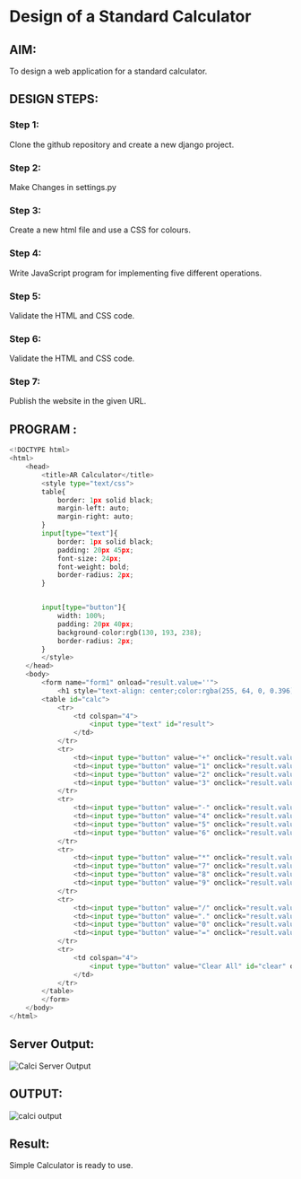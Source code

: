 # Design of a Standard Calculator

## AIM:

To design a web application for a standard calculator.

## DESIGN STEPS:

### Step 1:
Clone the github repository and create a new django project.
### Step 2:
Make Changes in settings.py
### Step 3:
Create a new html file and use a CSS for colours.
### Step 4:
Write JavaScript program for implementing five different operations.
### Step 5:
Validate the HTML and CSS code.
### Step 6:
Validate the HTML and CSS code.
### Step 7:
Publish the website in the given URL.

## PROGRAM :
```python
<!DOCTYPE html>
<html>
    <head>
        <title>AR Calculator</title>
        <style type="text/css">
        table{
            border: 1px solid black;
            margin-left: auto;
            margin-right: auto;
        }
        input[type="text"]{
            border: 1px solid black;
            padding: 20px 45px;
            font-size: 24px;
            font-weight: bold;
            border-radius: 2px;
        }


        input[type="button"]{
            width: 100%;
            padding: 20px 40px;
            background-color:rgb(130, 193, 238);
            border-radius: 2px;
        }
        </style>
    </head>
    <body>
        <form name="form1" onload="result.value=''">
            <h1 style="text-align: center;color:rgba(255, 64, 0, 0.396);">Simple Calculator</h1>
        <table id="calc">
            <tr>
                <td colspan="4">
                    <input type="text" id="result">
                </td>
            </tr>
            <tr>
                <td><input type="button" value="+" onclick="result.value+='+'"/></td>
                <td><input type="button" value="1" onclick="result.value+='1'"/></td>
                <td><input type="button" value="2" onclick="result.value+='2'"/></td>
                <td><input type="button" value="3" onclick="result.value+='3'"/></td>
            </tr>
            <tr>
                <td><input type="button" value="-" onclick="result.value+='-'"/></td>
                <td><input type="button" value="4" onclick="result.value+='4'"/></td>
                <td><input type="button" value="5" onclick="result.value+='5'"/></td>
                <td><input type="button" value="6" onclick="result.value+='6'"/></td>
            </tr>
            <tr>
                <td><input type="button" value="*" onclick="result.value+='*'"/></td>
                <td><input type="button" value="7" onclick="result.value+='7'"/></td>
                <td><input type="button" value="8" onclick="result.value+='8'"/></td>
                <td><input type="button" value="9" onclick="result.value+='9'"/></td>
            </tr>
            <tr>
                <td><input type="button" value="/" onclick="result.value+='/'"/></td>
                <td><input type="button" value="." onclick="result.value+='.'"/></td>
                <td><input type="button" value="0" onclick="result.value+='0'"/></td>
                <td><input type="button" value="=" onclick="result.value=eval(result.value)"/></td>
            </tr>
            <tr>
                <td colspan="4">
                    <input type="button" value="Clear All" id="clear" onclick="result.value=''">
                </td>
            </tr>
        </table>
        </form>
    </body>
</html>
```
## Server Output:
![Calci Server Output](https://github.com/Hariharanashok/standard-calculator/assets/120353431/68f93c6b-e01c-4b5f-b3ec-61bf745e6dbc)

## OUTPUT:
![calci output](https://github.com/Hariharanashok/standard-calculator/assets/120353431/7c7e6ece-3b0a-4fa8-acb0-447a1c08e11c)

## Result:
Simple Calculator is ready to use.

